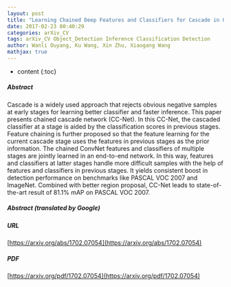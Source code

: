 ```yaml
---
layout: post
title: "Learning Chained Deep Features and Classifiers for Cascade in Object Detection"
date: 2017-02-23 00:40:29
categories: arXiv_CV
tags: arXiv_CV Object_Detection Inference Classification Detection
author: Wanli Ouyang, Ku Wang, Xin Zhu, Xiaogang Wang
mathjax: true
---
```


* content
{:toc}

##### Abstract
Cascade is a widely used approach that rejects obvious negative samples at early stages for learning better classifier and faster inference. This paper presents chained cascade network (CC-Net). In this CC-Net, the cascaded classifier at a stage is aided by the classification scores in previous stages. Feature chaining is further proposed so that the feature learning for the current cascade stage uses the features in previous stages as the prior information. The chained ConvNet features and classifiers of multiple stages are jointly learned in an end-to-end network. In this way, features and classifiers at latter stages handle more difficult samples with the help of features and classifiers in previous stages. It yields consistent boost in detection performance on benchmarks like PASCAL VOC 2007 and ImageNet. Combined with better region proposal, CC-Net leads to state-of-the-art result of 81.1% mAP on PASCAL VOC 2007.

##### Abstract (translated by Google)


##### URL
[https://arxiv.org/abs/1702.07054](https://arxiv.org/abs/1702.07054)

##### PDF
[https://arxiv.org/pdf/1702.07054](https://arxiv.org/pdf/1702.07054)

